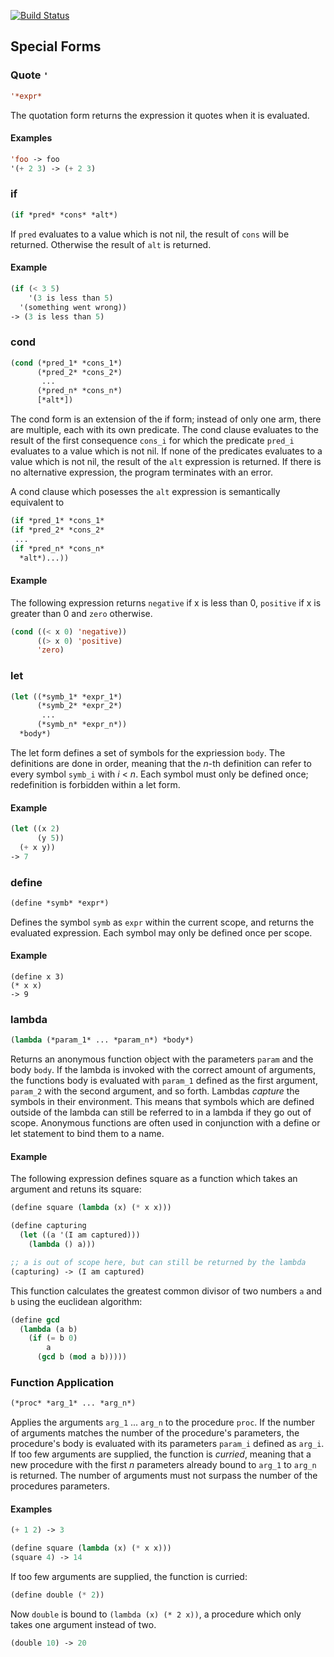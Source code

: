 [![Build Status](https://travis-ci.org/LocalToasty/lisp.svg?branch=develop)](https://travis-ci.org/LocalToasty/lisp)

## Special Forms ##

### Quote `'` ###

```lisp
'*expr*
```

The quotation form returns the expression it quotes when it is evaluated.

#### Examples ####

```lisp
'foo -> foo
'(+ 2 3) -> (+ 2 3)
```


### if ###

```lisp
(if *pred* *cons* *alt*)
```

If `pred` evaluates to a value which is not nil, the result of `cons` will be returned.
Otherwise the result of `alt` is returned.

#### Example ####

```lisp
(if (< 3 5)
    '(3 is less than 5)
  '(something went wrong))
-> (3 is less than 5)
```


### cond ###

```lisp
(cond (*pred_1* *cons_1*)
      (*pred_2* *cons_2*)
       ...
      (*pred_n* *cons_n*)
      [*alt*])
```

The cond form is an extension of the if form; instead of only one arm, there are multiple, each with its own predicate.
The cond clause evaluates to the result of the first consequence `cons_i` for which the predicate `pred_i` evaluates to a value which is not nil.
If none of the predicates evaluates to a value which is not nil, the result of the `alt` expression is returned.
If there is no alternative expression, the program terminates with an error.

A cond clause which posesses the `alt` expression is semantically equivalent to

```lisp
(if *pred_1* *cons_1*
(if *pred_2* *cons_2*
 ...
(if *pred_n* *cons_n*
  *alt*)...))
```

#### Example ####

The following expression returns `negative` if x is less than 0, `positive` if x is greater than 0 and `zero` otherwise.

```lisp
(cond ((< x 0) 'negative))
      ((> x 0) 'positive)
      'zero)
```


### let ###

```lisp
(let ((*symb_1* *expr_1*)
      (*symb_2* *expr_2*)
       ...
      (*symb_n* *expr_n*))
  *body*)
```

The let form defines a set of symbols for the expriession `body`.
The definitions are done in order, meaning that the *n*-th definition can refer to every symbol `symb_i` with *i* < *n*.
Each symbol must only be defined once; redefinition is forbidden within a let form.

#### Example ####

```lisp
(let ((x 2)
      (y 5))
  (+ x y))
-> 7
```


### define ###

```lisp
(define *symb* *expr*)
```

Defines the symbol `symb` as `expr` within the current scope, and returns the evaluated expression.
Each symbol may only be defined once per scope.

#### Example ####

```
(define x 3)
(* x x)
-> 9
```


### lambda ###

```lisp
(lambda (*param_1* ... *param_n*) *body*)
```

Returns an anonymous function object with the parameters `param` and the body `body`.
If the lambda is invoked with the correct amount of arguments, the functions body is evaluated with `param_1` defined as the first argument, `param_2` with the second argument, and so forth.
Lambdas *capture* the symbols in their environment.
This means that symbols which are defined outside of the lambda can still be referred to in a lambda if they go out of scope.
Anonymous functions are often used in conjunction with a define or let statement to bind them to a name.


#### Example ####

The following expression defines square as a function which takes an argument and retuns its square:

```lisp
(define square (lambda (x) (* x x)))
```

```lisp
(define capturing
  (let ((a '(I am captured)))
    (lambda () a)))

;; a is out of scope here, but can still be returned by the lambda
(capturing) -> (I am captured)
```

This function calculates the greatest common divisor of two numbers `a` and `b` using the euclidean algorithm:

```lisp
(define gcd
  (lambda (a b)
    (if (= b 0)
        a
      (gcd b (mod a b)))))
```


### Function Application ###

```lisp
(*proc* *arg_1* ... *arg_n*)
```

Applies the arguments `arg_1` ... `arg_n` to the procedure `proc`.
If the number of arguments matches the number of the procedure's parameters, the procedure's body is evaluated with its parameters `param_i` defined as `arg_i`.
If too few arguments are supplied, the function is *curried*, meaning that a new procedure with the first *n* parameters already bound to `arg_1` to `arg_n` is returned.
The number of arguments must not surpass the number of the procedures parameters.

#### Examples ####

```lisp
(+ 1 2) -> 3

(define square (lambda (x) (* x x)))
(square 4) -> 14
```

If too few arguments are supplied, the function is curried:

```lisp
(define double (* 2))
```

Now `double` is bound to `(lambda (x) (* 2 x))`, a procedure which only takes one argument instead of two.

```lisp
(double 10) -> 20
```
